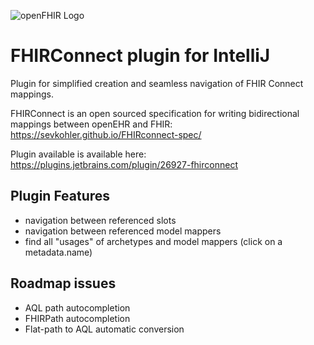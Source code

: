 ![openFHIR Logo](https://plugins.jetbrains.com/files/26927/704824/icon/default.svg)

# FHIRConnect plugin for IntelliJ
<!-- Plugin description -->
Plugin for simplified creation and seamless navigation of FHIR Connect mappings.
<!-- Plugin description end -->

FHIRConnect is an open sourced specification for writing bidirectional mappings between openEHR and FHIR:
https://sevkohler.github.io/FHIRconnect-spec/

Plugin available is available here: https://plugins.jetbrains.com/plugin/26927-fhirconnect

## Plugin Features
- navigation between referenced slots
- navigation between referenced model mappers
- find all "usages" of archetypes and model mappers (click on a metadata.name)

## Roadmap issues
- AQL path autocompletion
- FHIRPath autocompletion
- Flat-path to AQL automatic conversion

